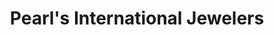 ---
title: "Pearl's International Jewelers"
url: /daytona-beach/pearls-international-jewelers/
shop: Schmuck
---